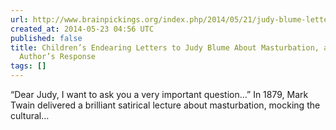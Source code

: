 ```yaml
---
url: http://www.brainpickings.org/index.php/2014/05/21/judy-blume-letters-2/
created_at: 2014-05-23 04:56 UTC
published: false
title: Children’s Endearing Letters to Judy Blume About Masturbation, and the Beloved
  Author’s Response
tags: []
---
```


“Dear Judy, I want to ask you a very important question…”
In 1879, Mark Twain delivered a brilliant satirical lecture about masturbation, mocking the cultural…
